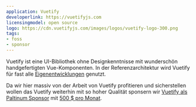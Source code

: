 ```yaml
---
application: Vuetify
developerlink: https://vuetifyjs.com
licensingmodel: open source
logo: https://cdn.vuetifyjs.com/images/logos/vuetify-logo-300.png
tags:
- foss
- sponsor
---
```

Vuetify ist eine UI-Bibliothek ohne Designkenntnisse mit wunderschön handgefertigten Vue-Komponenten.
In der Referenzarchitektur wird Vuetify für fast alle [Eigenentwicklungen](../publish) genutzt.

Da wir hier massiv von der Arbeit von Vuetify profitieren und sicherstellen wollen das Vuetify weiterhin mit so hoher Qualität 
sponsern wir [Vuetify als Paltinum Sponsor](https://vuetifyjs.com/en/introduction/sponsors-and-backers/#platinum) mit [500 $ pro Monat](https://www.muenchen-transparent.de/dokumente/7347900).

<!-- more -->
